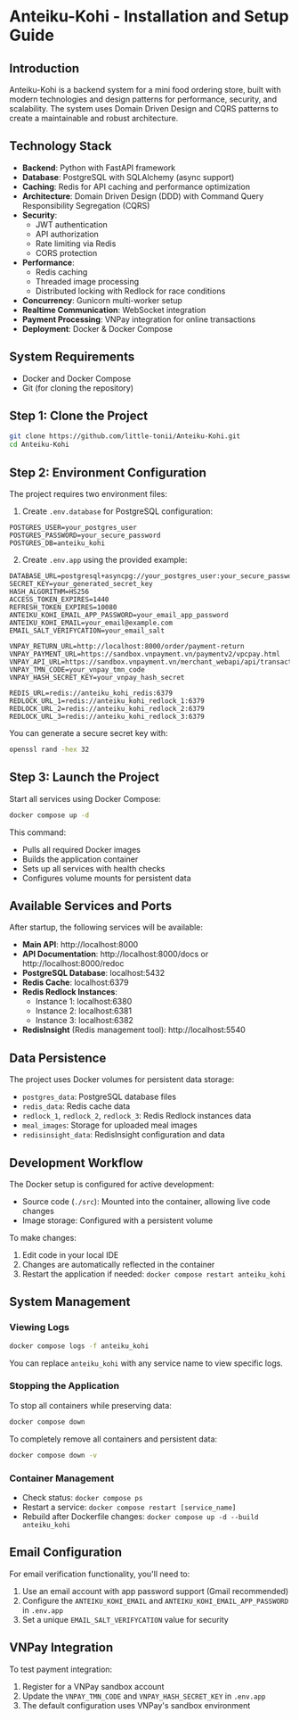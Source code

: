 # Anteiku-Kohi - Installation and Setup Guide

## Introduction

Anteiku-Kohi is a backend system for a mini food ordering store, built with modern technologies and design patterns for performance, security, and scalability. The system uses Domain Driven Design and CQRS patterns to create a maintainable and robust architecture.

## Technology Stack

- **Backend**: Python with FastAPI framework
- **Database**: PostgreSQL with SQLAlchemy (async support)
- **Caching**: Redis for API caching and performance optimization
- **Architecture**: Domain Driven Design (DDD) with Command Query Responsibility Segregation (CQRS)
- **Security**:
  - JWT authentication
  - API authorization
  - Rate limiting via Redis
  - CORS protection
- **Performance**:
  - Redis caching
  - Threaded image processing
  - Distributed locking with Redlock for race conditions
- **Concurrency**: Gunicorn multi-worker setup
- **Realtime Communication**: WebSocket integration
- **Payment Processing**: VNPay integration for online transactions
- **Deployment**: Docker & Docker Compose

## System Requirements

- Docker and Docker Compose
- Git (for cloning the repository)

## Step 1: Clone the Project

```bash
git clone https://github.com/little-tonii/Anteiku-Kohi.git
cd Anteiku-Kohi
```

## Step 2: Environment Configuration

The project requires two environment files:

1. Create `.env.database` for PostgreSQL configuration:

```
POSTGRES_USER=your_postgres_user
POSTGRES_PASSWORD=your_secure_password
POSTGRES_DB=anteiku_kohi
```

2. Create `.env.app` using the provided example:

```
DATABASE_URL=postgresql+asyncpg://your_postgres_user:your_secure_password@anteiku_kohi_database:5432/anteiku_kohi
SECRET_KEY=your_generated_secret_key
HASH_ALGORITHM=HS256
ACCESS_TOKEN_EXPIRES=1440
REFRESH_TOKEN_EXPIRES=10080
ANTEIKU_KOHI_EMAIL_APP_PASSWORD=your_email_app_password
ANTEIKU_KOHI_EMAIL=your_email@example.com
EMAIL_SALT_VERIFYCATION=your_email_salt

VNPAY_RETURN_URL=http://localhost:8000/order/payment-return
VNPAY_PAYMENT_URL=https://sandbox.vnpayment.vn/paymentv2/vpcpay.html
VNPAY_API_URL=https://sandbox.vnpayment.vn/merchant_webapi/api/transaction
VNPAY_TMN_CODE=your_vnpay_tmn_code
VNPAY_HASH_SECRET_KEY=your_vnpay_hash_secret

REDIS_URL=redis://anteiku_kohi_redis:6379
REDLOCK_URL_1=redis://anteiku_kohi_redlock_1:6379
REDLOCK_URL_2=redis://anteiku_kohi_redlock_2:6379
REDLOCK_URL_3=redis://anteiku_kohi_redlock_3:6379
```

You can generate a secure secret key with:
```bash
openssl rand -hex 32
```

## Step 3: Launch the Project

Start all services using Docker Compose:

```bash
docker compose up -d
```

This command:
- Pulls all required Docker images
- Builds the application container
- Sets up all services with health checks
- Configures volume mounts for persistent data

## Available Services and Ports

After startup, the following services will be available:

- **Main API**: http://localhost:8000
- **API Documentation**: http://localhost:8000/docs or http://localhost:8000/redoc
- **PostgreSQL Database**: localhost:5432
- **Redis Cache**: localhost:6379
- **Redis Redlock Instances**:
  - Instance 1: localhost:6380
  - Instance 2: localhost:6381
  - Instance 3: localhost:6382
- **RedisInsight** (Redis management tool): http://localhost:5540

## Data Persistence

The project uses Docker volumes for persistent data storage:

- `postgres_data`: PostgreSQL database files
- `redis_data`: Redis cache data
- `redlock_1`, `redlock_2`, `redlock_3`: Redis Redlock instances data
- `meal_images`: Storage for uploaded meal images
- `redisinsight_data`: RedisInsight configuration and data

## Development Workflow

The Docker setup is configured for active development:

- Source code (`./src`): Mounted into the container, allowing live code changes
- Image storage: Configured with a persistent volume

To make changes:
1. Edit code in your local IDE
2. Changes are automatically reflected in the container
3. Restart the application if needed: `docker compose restart anteiku_kohi`

## System Management

### Viewing Logs

```bash
docker compose logs -f anteiku_kohi
```

You can replace `anteiku_kohi` with any service name to view specific logs.

### Stopping the Application

To stop all containers while preserving data:

```bash
docker compose down
```

To completely remove all containers and persistent data:

```bash
docker compose down -v
```

### Container Management

- Check status: `docker compose ps`
- Restart a service: `docker compose restart [service_name]`
- Rebuild after Dockerfile changes: `docker compose up -d --build anteiku_kohi`

## Email Configuration

For email verification functionality, you'll need to:
1. Use an email account with app password support (Gmail recommended)
2. Configure the `ANTEIKU_KOHI_EMAIL` and `ANTEIKU_KOHI_EMAIL_APP_PASSWORD` in `.env.app`
3. Set a unique `EMAIL_SALT_VERIFYCATION` value for security

## VNPay Integration

To test payment integration:
1. Register for a VNPay sandbox account
2. Update the `VNPAY_TMN_CODE` and `VNPAY_HASH_SECRET_KEY` in `.env.app`
3. The default configuration uses VNPay's sandbox environment
